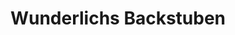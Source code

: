 ---
title: "Wunderlichs Backstuben"
url: /plauen/wunderlichs-backstuben-postplatz/
shop: Bäckerei
---